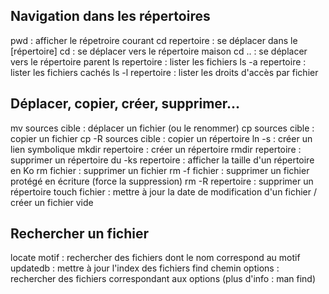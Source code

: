 ## Navigation dans les répertoires
pwd : afficher le répetroire courant
cd repertoire : se déplacer dans le [répertoire]
cd : se déplacer vers le répertoire maison
cd .. :  se déplacer vers le répertoire parent 
ls repertoire : lister les fichiers
ls -a repertoire : lister les fichiers cachés
ls -l repertoire : lister les droits d'accès par fichier

## Déplacer, copier, créer, supprimer...
mv sources cible : déplacer un fichier (ou le renommer)
cp sources cible : copier un fichier
cp -R sources  cible : copier un répertoire
ln -s : créer un lien symbolique
mkdir repertoire : créer un répertoire
rmdir repertoire : supprimer un répertoire
du -ks repertoire : afficher la taille d'un répertoire en Ko
rm fichier : supprimer un fichier 
rm -f fichier : supprimer un fichier protégé en écriture (force la suppression)
rm -R repertoire : supprimer un répertoire
touch fichier : mettre à jour la date de modification d'un fichier / créer un fichier vide

## Rechercher un fichier
locate motif : rechercher des fichiers dont le nom correspond au motif
updatedb : mettre à jour l'index des fichiers
find chemin options : rechercher des fichiers correspondant aux options (plus d'info : man find)
